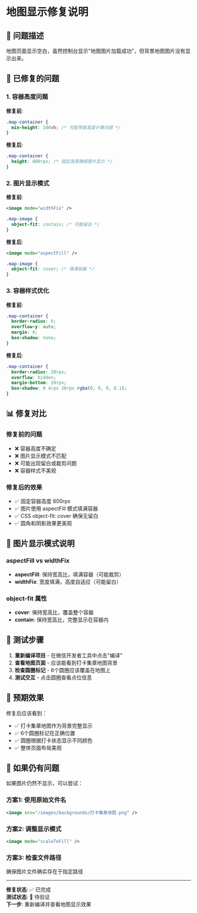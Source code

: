 # 地图显示修复说明

## 🚨 问题描述
地图页面显示空白，虽然控制台显示"地图图片加载成功"，但背景地图图片没有显示出来。

## 🔧 已修复的问题

### 1. 容器高度问题
**修复前**:
```css
.map-container {
  min-height: 100vh; /* 可能导致高度计算问题 */
}
```

**修复后**:
```css
.map-container {
  height: 800rpx; /* 固定高度确保图片显示 */
}
```

### 2. 图片显示模式
**修复前**:
```xml
<image mode="widthFix" />
```
```css
.map-image {
  object-fit: contain; /* 可能留白 */
}
```

**修复后**:
```xml
<image mode="aspectFill" />
```
```css
.map-image {
  object-fit: cover; /* 填满容器 */
}
```

### 3. 容器样式优化
**修复前**:
```css
.map-container {
  border-radius: 0;
  overflow-y: auto;
  margin: 0;
  box-shadow: none;
}
```

**修复后**:
```css
.map-container {
  border-radius: 20rpx;
  overflow: hidden;
  margin-bottom: 20rpx;
  box-shadow: 0 4rpx 20rpx rgba(0, 0, 0, 0.1);
}
```

## 📊 修复对比

### 修复前的问题
- ❌ 容器高度不确定
- ❌ 图片显示模式不匹配
- ❌ 可能出现留白或裁剪问题
- ❌ 容器样式不美观

### 修复后的效果
- ✅ 固定容器高度 800rpx
- ✅ 图片使用 aspectFill 模式填满容器
- ✅ CSS object-fit: cover 确保无留白
- ✅ 圆角和阴影效果更美观

## 🎯 图片显示模式说明

### aspectFill vs widthFix
- **aspectFill**: 保持宽高比，填满容器（可能裁剪）
- **widthFix**: 宽度填满，高度自适应（可能留白）

### object-fit 属性
- **cover**: 保持宽高比，覆盖整个容器
- **contain**: 保持宽高比，完整显示在容器内

## 🧪 测试步骤

1. **重新编译项目** - 在微信开发者工具中点击"编译"
2. **查看地图页面** - 应该能看到打卡集章地图背景
3. **检查圆圈标记** - 6个圆圈应该覆盖在地图上
4. **测试交互** - 点击圆圈查看点位信息

## 📝 预期效果

修复后应该看到：
- ✅ 打卡集章地图作为背景完整显示
- ✅ 6个圆圈标记在正确位置
- ✅ 圆圈根据打卡状态显示不同颜色
- ✅ 整体页面布局美观

## 🔄 如果仍有问题

如果图片仍然不显示，可以尝试：

### 方案1: 使用原始文件名
```xml
<image src="/images/backgrounds/打卡集章地图.png" />
```

### 方案2: 调整显示模式
```xml
<image mode="scaleToFill" />
```

### 方案3: 检查文件路径
确保图片文件确实存在于指定路径

---

**修复状态**: ✅ 已完成  
**测试状态**: 🧪 待验证  
**下一步**: 重新编译并查看地图显示效果
